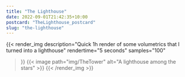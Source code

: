 ```yaml
---
title: "The Lighthouse"
date: 2022-09-01T21:42:35+10:00
postcard: "TheLighthouse_postcard"
slug: "the-lighthouse"
---
```


{{< render_img
  description="Quick 1h render of some volumetrics that I turned into a lighthouse"
  rendertime="5 seconds"
  samples="100"
>}}
{{< image path="img/TheTower" alt="A lighthouse among the stars" >}}
{{< /render_img >}}